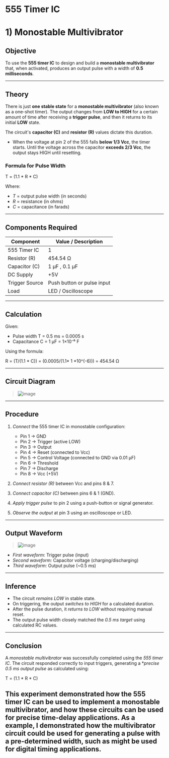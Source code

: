 # 555 Timer IC 

# 1) Monostable Multivibrator

 ## Objective
 To use the **555 timer IC** to design and build a **monostable multivibrator** that, when activated, produces an output pulse with a width of **0.5 milliseconds**.


 ---

 ## Theory

 There is just **one stable state** for a **monostable multivibrator** (also known as a one-shot timer).  The output changes from **LOW to HIGH** for a certain amount of time after receiving a **trigger pulse**, and then it returns to its initial **LOW** state.

 The circuit's **capacitor (C)** and **resistor (R)** values dictate this duration.
 -  When the voltage at pin 2 of the 555 falls **below 1/3 Vcc**, the timer starts.
 Until the voltage across the capacitor **exceeds 2/3 Vcc**, the output stays HIGH until resetting.

###  Formula for Pulse Width

T = (1.1 * R * C)

Where:
- *T* = output pulse width (in seconds)
- *R* = resistance (in ohms)
- *C* = capacitance (in farads)

---

##  Components Required

| Component        | Value / Description          |
|------------------|------------------------------|
| 555 Timer IC     | 1                            |
| Resistor (R)     | 454.54 Ω                     |
| Capacitor (C)    | 1 µF , 0.1 µF                |
| DC Supply        | +5V                          |
| Trigger Source   | Push button or pulse input   |
| Load             | LED / Oscilloscope           |

---

##  Calculation

Given:
- Pulse width T = 0.5 ms = 0.0005 s
- Capacitance C = 1 µF = 1×10⁻⁶ F

Using the formula:

R = (T/(1.1 * C)) = (0.0005/(1.1* 1 *10^(-6))) = 454.54 Ω



---

##  Circuit Diagram

> ![image](https://github.com/user-attachments/assets/33aa1723-d2ce-49bf-ad92-f86b3f31aadb)


---

##  Procedure

1. *Connect* the 555 timer IC in monostable configuration:
   - Pin 1 → GND
   - Pin 2 → Trigger (active LOW)
   - Pin 3 → Output
   - Pin 4 → Reset (connected to Vcc)
   - Pin 5 → Control Voltage (connected to GND via 0.01 µF)
   - Pin 6 → Threshold
   - Pin 7 → Discharge
   - Pin 8 → Vcc (+5V)

2. *Connect resistor (R)* between Vcc and pins 8 & 7.

3. *Connect capacitor (C)* between pins 6 & 1 (GND).

4. *Apply trigger pulse* to pin 2 using a push-button or signal generator.

5. *Observe the output* at pin 3 using an oscilloscope or LED.

---

##  Output Waveform

> ![image](https://github.com/user-attachments/assets/8ad28f52-511a-44d2-ad6c-78ddfc28f2f4)


- *First waveform:* Trigger pulse (input)
- *Second waveform:* Capacitor voltage (charging/discharging)
- *Third waveform:* Output pulse (~0.5 ms)

---

##  Inference

- The circuit *remains LOW* in stable state.
- On triggering, the output *switches to HIGH* for a calculated duration.
- After the pulse duration, it *returns to LOW* without requiring manual reset.
- The output pulse width closely matched the *0.5 ms target* using calculated RC values.

---

##  Conclusion

A *monostable multivibrator* was successfully completed using the *555 timer IC*. The circuit responded correctly to input triggers, generating a **precise 0.5 ms output pulse* as calculated using:

T = (1.1 * R * C)

This experiment demonstrated how the 555 timer IC can be used to implement a monostable multivibrator, and how these circuits can be used for precise time-delay applications. As a example, I demonstrated how the multivibrator circuit could be used for generating a pulse with a pre-determined width, such as might be used for digital timing applications.
---
